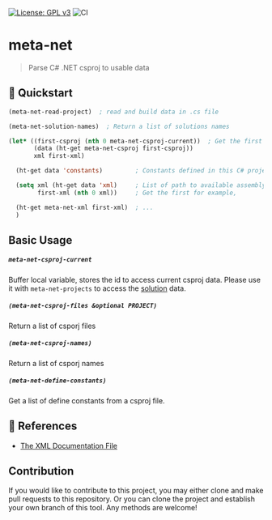 [![License: GPL v3](https://img.shields.io/badge/License-GPL%20v3-blue.svg)](https://www.gnu.org/licenses/gpl-3.0)
![CI](https://github.com/emacs-vs/meta-net/workflows/CI/badge.svg)

# meta-net
> Parse C# .NET csproj to usable data

## :floppy_disk: Quickstart

```el
(meta-net-read-project)  ; read and build data in .cs file

(meta-net-solution-names)  ; Return a list of solutions names

(let* ((first-csproj (nth 0 meta-net-csproj-current))  ; Get the first csproj in solution
       (data (ht-get meta-net-csproj first-csproj))
       xml first-xml)

  (ht-get data 'constants)         ; Constants defined in this C# project

  (setq xml (ht-get data 'xml)     ; List of path to available assembly xml
        first-xml (nth 0 xml))     ; Get the first for example,

  (ht-get meta-net-xml first-xml)  ; ...
  )
```

## Basic Usage

##### `meta-net-csproj-current`

Buffer local variable, stores the id to access current csproj data. Please use it
with `meta-net-projects` to access the [solution](https://docs.microsoft.com/en-us/visualstudio/ide/solutions-and-projects-in-visual-studio?view=vs-2019)
data.

#####  `(meta-net-csproj-files &optional PROJECT)`

Return a list of csporj files

#####  `(meta-net-csproj-names)`

Return a list of csporj names

##### `(meta-net-define-constants)`

Get a list of define constants from a csproj file.

## :link: References

* [The XML Documentation File](https://docs.microsoft.com/en-us/archive/msdn-magazine/2019/october/csharp-accessing-xml-documentation-via-reflection)

## Contribution

If you would like to contribute to this project, you may either
clone and make pull requests to this repository. Or you can
clone the project and establish your own branch of this tool.
Any methods are welcome!
